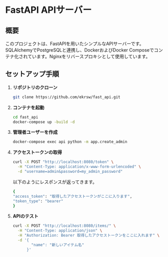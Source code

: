 # FastAPI APIサーバー

## 概要

このプロジェクトは、FastAPIを用いたシンプルなAPIサーバーです。SQLAlchemyでPostgreSQLと連携し、DockerおよびDocker Composeでコンテナ化されています。Nginxをリバースプロキシとして使用しています。

## セットアップ手順

1. **リポジトリのクローン**
   ```bash
   git clone https://github.com/ekrsw/fast_api.git
2. **コンテナを起動**
   ```bash
   cd fast_api
   docker-compose up -build -d
3. **管理者ユーザーを作成**
   ```bash
   docker-compose exec api python -m app.create_admin
4. **アクセストークンの取得**
   ```bash
   curl -X POST "http://localhost:8080/token" \
     -H "Content-Type: application/x-www-form-urlencoded" \
     -d "username=admin&password=my_admin_password"
   ```
   以下のようにレスポンスが返ってきます。
   ```bash
   {
   "access_token": "取得したアクセストークンがここに入ります",
   "token_type": "bearer"
   }
   ```
5. **APIのテスト**
   ```bash
   curl -X POST "http://localhost:8080/items/" \
     -H "Content-Type: application/json" \
     -H "Authorization: Bearer 取得したアクセストークンをここに入れます" \
     -d '{
           "name": "新しいアイテム名"
         }'
